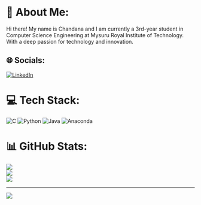# 💫 About Me:
Hi there! My name is Chandana and I am currently a 3rd-year student in Computer Science Engineering at Mysuru Royal Institute of Technology. With a deep passion for technology and innovation.

## 🌐 Socials:
[![LinkedIn](https://img.shields.io/badge/LinkedIn-%230077B5.svg?logo=linkedin&logoColor=white)](https://linkedin.com/in/https://www.linkedin.com/in/chandanab83/) 

# 💻 Tech Stack:
![C](https://img.shields.io/badge/c-%2300599C.svg?style=plastic&logo=c&logoColor=white) ![Python](https://img.shields.io/badge/python-3670A0?style=plastic&logo=python&logoColor=ffdd54) ![Java](https://img.shields.io/badge/java-%23ED8B00.svg?style=plastic&logo=openjdk&logoColor=white) ![Anaconda](https://img.shields.io/badge/Anaconda-%2344A833.svg?style=plastic&logo=anaconda&logoColor=white)
# 📊 GitHub Stats:
![](https://github-readme-stats.vercel.app/api?username=chandanab7&theme=dark&hide_border=false&include_all_commits=true&count_private=true)<br/>
![](https://github-readme-streak-stats.herokuapp.com/?user=chandanab7&theme=dark&hide_border=false)<br/>
![](https://github-readme-stats.vercel.app/api/top-langs/?username=chandanab7&theme=dark&hide_border=false&include_all_commits=true&count_private=true&layout=compact)

---
[![](https://visitcount.itsvg.in/api?id=chandanab7&icon=0&color=0)](https://visitcount.itsvg.in)

<!-- Proudly created with GPRM ( https://gprm.itsvg.in ) -->

